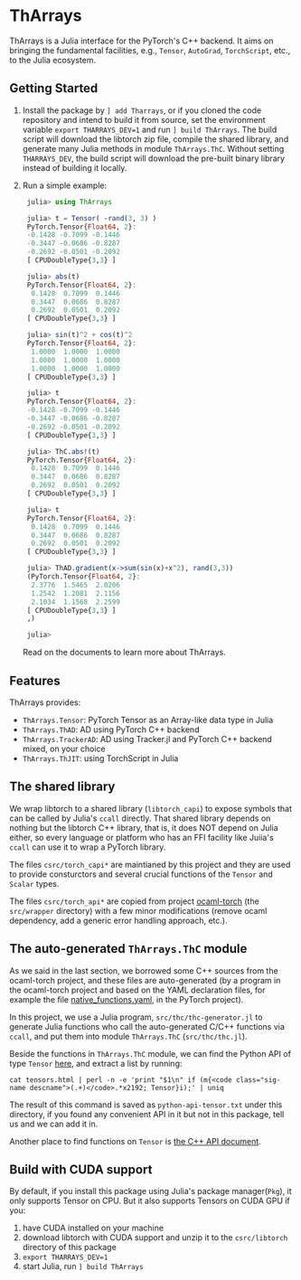 <!-- # ( -*- mode: markdown; mode: auto-fill -*- )
-->

# ThArrays

ThArrays is a Julia interface for the PyTorch's C++ backend. It aims
on bringing the fundamental facilities, e.g., `Tensor`, `AutoGrad`,
`TorchScript`, etc., to the Julia ecosystem.

## Getting Started
1. Install the package by `] add Tharrays`, or if you cloned the code
   repository and intend to build it from source, set the environment
   variable `export THARRAYS_DEV=1` and run `] build ThArrays`. The
   build script will download the libtorch zip file, compile the
   shared library, and generate many Julia methods in module
   `ThArrays.ThC`. Without setting `THARRAYS_DEV`, the build script
   will download the pre-built binary library instead of building it
   locally.
2. Run a simple example:

   ```julia
    julia> using ThArrays

    julia> t = Tensor( -rand(3, 3) )
    PyTorch.Tensor{Float64, 2}:
    -0.1428 -0.7099 -0.1446
    -0.3447 -0.0686 -0.8287
    -0.2692 -0.0501 -0.2092
    [ CPUDoubleType{3,3} ]

    julia> abs(t)
    PyTorch.Tensor{Float64, 2}:
     0.1428  0.7099  0.1446
     0.3447  0.0686  0.8287
     0.2692  0.0501  0.2092
    [ CPUDoubleType{3,3} ]

    julia> sin(t)^2 + cos(t)^2
    PyTorch.Tensor{Float64, 2}:
     1.0000  1.0000  1.0000
     1.0000  1.0000  1.0000
     1.0000  1.0000  1.0000
    [ CPUDoubleType{3,3} ]

    julia> t
    PyTorch.Tensor{Float64, 2}:
    -0.1428 -0.7099 -0.1446
    -0.3447 -0.0686 -0.8287
    -0.2692 -0.0501 -0.2092
    [ CPUDoubleType{3,3} ]

    julia> ThC.abs!(t)
    PyTorch.Tensor{Float64, 2}:
     0.1428  0.7099  0.1446
     0.3447  0.0686  0.8287
     0.2692  0.0501  0.2092
    [ CPUDoubleType{3,3} ]

    julia> t
    PyTorch.Tensor{Float64, 2}:
     0.1428  0.7099  0.1446
     0.3447  0.0686  0.8287
     0.2692  0.0501  0.2092
    [ CPUDoubleType{3,3} ]

    julia> ThAD.gradient(x->sum(sin(x)+x^2), rand(3,3))
    (PyTorch.Tensor{Float64, 2}:
     2.3776  1.5465  2.0206
     1.2542  1.2081  2.1156
     2.1034  1.1568  2.2599
    [ CPUDoubleType{3,3} ]
    ,)

    julia>

   ```
   Read on the documents to learn more about ThArrays.

## Features

ThArrays provides:

   - `ThArrays.Tensor`: PyTorch Tensor as an Array-like data type in
      Julia
   - `ThArrays.ThAD`: AD using PyTorch C++ backend
   - `ThArrays.TrackerAD`: AD using Tracker.jl and PyTorch C++
      backend mixed, on your choice
   - `ThArrays.ThJIT`: using TorchScript in Julia

## The shared library

We wrap libtorch to a shared library (`libtorch_capi`) to expose
symbols that can be called by Julia's `ccall` directly. That shared
library depends on nothing but the libtorch C++ library, that is, it
does NOT depend on Julia either, so every language or platform who has
an FFI facility like Juiia's `ccall` can use it to wrap a PyTorch
library.

The files `csrc/torch_capi*` are maintianed by this project and they
are used to provide consturctors and several crucial functions of the
`Tensor` and `Scalar` types.

The files `csrc/torch_api*` are copied from project
[ocaml-torch](https://github.com/LaurentMazare/ocaml-torch) (the
`src/wrapper` directory) with a few minor modifications (remove ocaml
dependency, add a generic error handling approach, etc.).

## The auto-generated `ThArrays.ThC` module

As we said in the last section, we borrowed some C++ sources from the
ocaml-torch project, and these files are auto-generated (by a program
in the ocaml-torch project and based on the YAML declaration files,
for example the file
[native_functions.yaml](https://github.com/pytorch/pytorch/blob/master/aten/src/ATen/native/native_functions.yaml),
in the PyTorch project).

In this project, we use a Julia program, `src/thc/thc-generator.jl` to
generate Julia functions who call the auto-generated C/C++ functions
via `ccall`, and put them into module `ThArrays.ThC`
(`src/thc/thc.jl`).

Beside the functions in `ThArrays.ThC` module, we can find the Python
API of type `Tensor`
[here](https://pytorch.org/docs/stable/tensors.html), and extract a
list by running:

```
cat tensors.html | perl -n -e 'print "$1\n" if (m{<code class="sig-name descname">(.+)</code>.*x2192; Tensor}i);' | uniq
```

The result of this command is saved as `python-api-tensor.txt` under
this directory, if you found any convenient API in it but not in this
package, tell us and we can add it in.

Another place to find functions on `Tensor` is [the C++ API
document](https://pytorch.org/cppdocs/api/namespace_at.html#functions).

## Build with CUDA support

By default, if you install this package using Julia's package
manager(`Pkg`), it only supports Tensor on CPU. But it also supports
Tensors on CUDA GPU if you:

1. have CUDA installed on your machine
2. download libtorch with CUDA support and unzip it to the
   `csrc/libtorch` directory of this package
3. `export THARRAYS_DEV=1`
4. start Julia, run `] build ThArrays`
